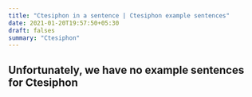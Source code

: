 ```yaml
---
title: "Ctesiphon in a sentence | Ctesiphon example sentences"
date: 2021-01-20T19:57:50+05:30
draft: falses
summary: "Ctesiphon"
---
```

## Unfortunately, we have no example sentences for Ctesiphon                 
